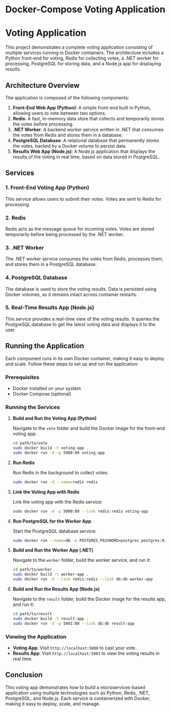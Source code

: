 # Docker-Compose Voting Application

# Voting Application

This project demonstrates a complete voting application consisting of multiple services running in Docker containers. The architecture includes a Python front-end for voting, Redis for collecting votes, a .NET worker for processing, PostgreSQL for storing data, and a Node.js app for displaying results.

## Architecture Overview

The application is composed of the following components:

1. **Front-End Web App (Python)**: A simple front-end built in Python, allowing users to vote between two options.
2. **Redis**: A fast, in-memory data store that collects and temporarily stores the votes before processing.
3. **.NET Worker**: A backend worker service written in .NET that consumes the votes from Redis and stores them in a database.
4. **PostgreSQL Database**: A relational database that permanently stores the votes, backed by a Docker volume to persist data.
5. **Results Web App (Node.js)**: A Node.js application that displays the results of the voting in real time, based on data stored in PostgreSQL.

## Services

### 1. Front-End Voting App (Python)
This service allows users to submit their votes. Votes are sent to Redis for processing.

### 2. Redis
Redis acts as the message queue for incoming votes. Votes are stored temporarily before being processed by the .NET worker.

### 3. .NET Worker
The .NET worker service consumes the votes from Redis, processes them, and stores them in a PostgreSQL database.

### 4. PostgreSQL Database
The database is used to store the voting results. Data is persisted using Docker volumes, so it remains intact across container restarts.

### 5. Real-Time Results App (Node.js)
This service provides a real-time view of the voting results. It queries the PostgreSQL database to get the latest voting data and displays it to the user.

## Running the Application

Each component runs in its own Docker container, making it easy to deploy and scale. Follow these steps to set up and run the application:

### Prerequisites

- Docker installed on your system
- Docker Compose (optional)

### Running the Services

1. **Build and Run the Voting App (Python)**

    Navigate to the `vote` folder and build the Docker image for the front-end voting app:

    ```bash
    cd path/to/vote
    sudo docker build -t voting-app .
    sudo docker run -d -p 5000:80 voting-app
    ```

2. **Run Redis**

    Run Redis in the background to collect votes:

    ```bash
    sudo docker run -d --name=redis redis
    ```

3. **Link the Voting App with Redis**

    Link the voting app with the Redis service:

    ```bash
    sudo docker run -d -p 5000:80 --link redis:redis voting-app
    ```

4. **Run PostgreSQL for the Worker App**

    Start the PostgreSQL database service:

    ```bash
    sudo docker run --name=db -e POSTGRES_PASSWORD=postgres postgres:9.4
    ```

5. **Build and Run the Worker App (.NET)**

    Navigate to the `worker` folder, build the worker service, and run it:

    ```bash
    cd path/to/worker
    sudo docker build -t worker-app .
    sudo docker run -d --link redis:redis --link db:db worker-app
    ```

6. **Build and Run the Results App (Node.js)**

    Navigate to the `result` folder, build the Docker image for the results app, and run it:

    ```bash
    cd path/to/result
    sudo docker build -t result-app .
    sudo docker run -d -p 5001:80 --link db:db result-app
    ```

### Viewing the Application

- **Voting App**: Visit `http://localhost:5000` to cast your vote.
- **Results App**: Visit `http://localhost:5001` to view the voting results in real time.

## Conclusion

This voting app demonstrates how to build a microservices-based application using multiple technologies such as Python, Redis, .NET, PostgreSQL, and Node.js. Each service is containerized with Docker, making it easy to deploy, scale, and manage.

